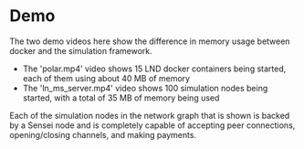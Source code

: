 # Demo
The two demo videos here show the difference in memory usage between docker and the simulation framework. 
- The 'polar.mp4' video shows 15 LND docker containers being started, each of them using about 40 MB of memory
- The 'ln_ms_server.mp4' video shows 100 simulation nodes being started, with a total of 35 MB of memory being used

Each of the simulation nodes in the network graph that is shown is backed by a Sensei node and is completely capable of accepting peer connections, opening/closing channels, and making payments.
